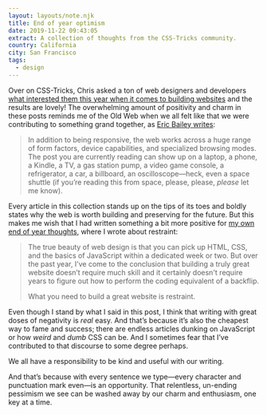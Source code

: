 ```yaml
---
layout: layouts/note.njk
title: End of year optimism
date: 2019-11-22 09:43:05
extract: A collection of thoughts from the CSS-Tricks community.
country: California
city: San Francisco
tags:
  - design
---
```


Over on CSS-Tricks, Chris asked a ton of web designers and developers [what interested them this year when it comes to building websites](https://css-tricks.com/category/2019-end-of-year-thoughts/) and the results are lovely! The overwhelming amount of positivity and charm in these posts reminds me of the Old Web when we all felt like that we were contributing to something grand together, as [Eric Bailey writes](https://css-tricks.com/what-the-web-still-is/):

> In addition to being responsive, the web works across a huge range of form factors, device capabilities, and specialized browsing modes. The post you are currently reading can show up on a laptop, a phone, a Kindle, a TV, a gas station pump, a video game console, a refrigerator, a car, a billboard, an oscilloscope—heck, even a space shuttle (if you’re reading this from space, please, please, _please_ let me know).

Every article in this collection stands up on the tips of its toes and boldly states why the web is worth building and preserving for the future. But this makes me wish that I had written something a bit more positive for [my own end of year thoughts](https://css-tricks.com/no-absolutely-not/), where I wrote about restraint:

> The true beauty of web design is that you can pick up HTML, CSS, and the basics of JavaScript within a dedicated week or two. But over the past year, I’ve come to the conclusion that building a truly great website doesn’t require much skill and it certainly doesn't require years to figure out how to perform the coding equivalent of a backflip.
>
> What you need to build a great website is restraint.

Even though I stand by what I said in this post, I think that writing with great doses of negativity is _real_ easy. And that’s because it’s also the cheapest way to fame and success; there are endless articles dunking on JavaScript or how _weird_ and _dumb_ CSS can be. And I sometimes fear that I’ve contributed to that discourse to some degree perhaps.

We all have a responsibility to be kind and useful with our writing.

And that’s because with every sentence we type—every character and punctuation mark even—is an opportunity. That relentless, un-ending pessimism we see can be washed away by our charm and enthusiasm, one key at a time.

